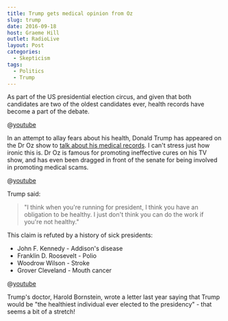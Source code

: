 ```yaml
---
title: Trump gets medical opinion from Oz
slug: trump
date: 2016-09-18
host: Graeme Hill
outlet: RadioLive
layout: Post
categories:
  - Skepticism
tags:
  - Politics
  - Trump
---
```


As part of the US presidential election circus, and given that both candidates are two of the oldest candidates ever, health records have become a part of the debate.

<!-- more -->

@[youtube](https://youtu.be/RocWRZoqbss?t=1m24s)

In an attempt to allay fears about his health, Donald Trump has appeared on the Dr Oz show to [talk about his medical records](https://www.washingtonpost.com/news/the-fix/wp/2016/09/15/donald-trumps-visit-with-dr-oz-was-just-as-amazing-as-you-though-it-would-be/). I can't stress just how ironic this is. Dr Oz is famous for promoting ineffective cures on his TV show, and has even been dragged in front of the senate for being involved in promoting medical scams.

@[youtube](https://youtu.be/kgApDJwc4Ow?t=1m49s)

Trump said:

> "I think when you're running for president, I think you have an obligation to be healthy. I just don't think you can do the work if you're not healthy."

This claim is refuted by a history of sick presidents:

- John F. Kennedy - Addison's disease
- Franklin D. Roosevelt - Polio
- Woodrow Wilson - Stroke
- Grover Cleveland - Mouth cancer

@[youtube](https://youtu.be/vJQ7qlbCIeY?t=5m39s)

Trump's doctor, Harold Bornstein, wrote a letter last year saying that Trump would be "the healthiest individual ever elected to the presidency" - that seems a bit of a stretch!
